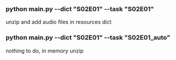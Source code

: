 ### python main.py --dict "S02E01" --task "S02E01"
unzip and add audio files in resources dict

### python main.py --dict "S02E01" --task "S02E01_auto"
nothing to do, in memory unzip
